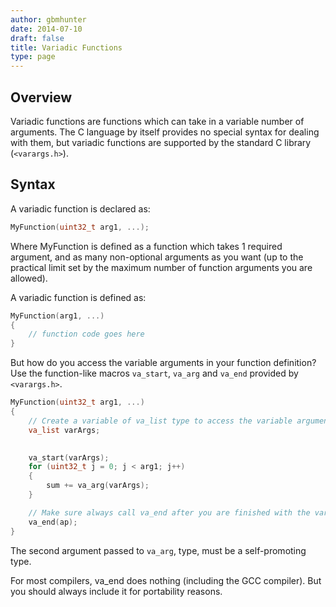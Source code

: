 ```yaml
---
author: gbmhunter
date: 2014-07-10
draft: false
title: Variadic Functions
type: page
---
```


## Overview

Variadic functions are functions which can take in a variable number of arguments. The C language by itself provides no special syntax for dealing with them, but variadic functions are supported by the standard C library (`<varargs.h>`).

## Syntax

A variadic function is declared as:

```c
MyFunction(uint32_t arg1, ...);
```

Where MyFunction is defined as a function which takes 1 required argument, and as many non-optional arguments as you want (up to the practical limit set by the maximum number of function arguments you are allowed).

A variadic function is defined as:

```c    
MyFunction(arg1, ...)
{
    // function code goes here
}
```

But how do you access the variable arguments in your function definition? Use the function-like macros `va_start`, `va_arg` and `va_end` provided by `<varargs.h>`.

```c    
MyFunction(uint32_t arg1, ...)
{
    // Create a variable of va_list type to access the variable arguments
    va_list varArgs;

    
    va_start(varArgs);
    for (uint32_t j = 0; j < arg1; j++)
    {
        sum += va_arg(varArgs);
    }

    // Make sure always call va_end after you are finished with the variable arguments. For most compilers, this is an empty function (including GCC).
    va_end(ap);
}
```

The second argument passed to `va_arg`, type, must be a self-promoting type.

For most compilers, va_end does nothing (including the GCC compiler). But you should always include it for portability reasons.
